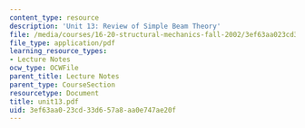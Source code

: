 ```yaml
---
content_type: resource
description: 'Unit 13: Review of Simple Beam Theory'
file: /media/courses/16-20-structural-mechanics-fall-2002/3ef63aa023cd33d657a8aa0e747ae20f_unit13.pdf
file_type: application/pdf
learning_resource_types:
- Lecture Notes
ocw_type: OCWFile
parent_title: Lecture Notes
parent_type: CourseSection
resourcetype: Document
title: unit13.pdf
uid: 3ef63aa0-23cd-33d6-57a8-aa0e747ae20f
---
```

